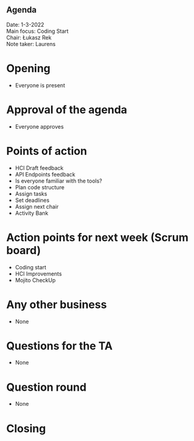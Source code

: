 ## Agenda

Date:           1-3-2022\
Main focus:     Coding Start\
Chair:          Łukasz Rek\
Note taker:     Laurens



# Opening
* Everyone is present

# Approval of the agenda
* Everyone approves

# Points of action
* HCI Draft feedback
* API Endpoints feedback
* Is everyone familiar with the tools?
* Plan code structure
* Assign tasks
* Set deadlines
* Assign next chair
* Activity Bank


# Action points for next week (Scrum board)
* Coding start
* HCI Improvements
* Mojito CheckUp

# Any other business
* None
# Questions for the TA
* None

# Question round
* None

# Closing
